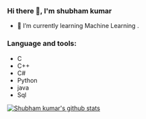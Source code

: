 ### Hi there 👋, I'm shubham kumar

<!--
**Shubhamkumar90/Shubhamkumar90** is a ✨ _special_ ✨ repository because its `README.md` (this file) appears on your GitHub profile.

Here are some ideas to get you started:

- 🔭 I’m currently working on ...
- 🌱 I’m currently learning Machine Learning.
- 👯 I’m looking to collaborate on ...
- 🤔 I’m looking for help with ...
- 💬 Ask me about ...
- 📫 How to reach me: ...
- 😄 Pronouns: ...
- ⚡ Fun fact: ...
-->
- 🌱 I’m currently learning Machine Learning .
### Language and tools:
<!-- - <img src="https://cdn.jsdelivr.net/gh/devicons/devicon/icons/c/c-original.svg" alt="vscode" width="45" height="45"/>
- <img src="https://cdn.jsdelivr.net/gh/devicons/devicon/icons/cplusplus/cplusplus-original.svg" alt="vscode" width="45" height="45"/>
- C# <img src="https://cdn.jsdelivr.net/gh/devicons/devicon/icons/csharp/csharp-original.svg" alt="vscode" width="45" height="45"/>
- Java <img src="https://cdn.jsdelivr.net/gh/devicons/devicon/icons/java/java-original.svg" alt="vscode" width="45" height="45"/>
- Python<img src="https://cdn.jsdelivr.net/gh/devicons/devicon/icons/python/python-original.svg" alt="vscode" width="45" height="45"/>
- Sql<img src="https://cdn.jsdelivr.net/gh/devicons/devicon/icons/mysql/mysql-original.svg" alt="vscode" width="45" height="45"/> -->
- C
- C++
- C#
- Python
- java
- Sql
<!-- - <img src="https://cdn.jsdelivr.net/gh/devicons/devicon/icons/unity/unity-original-wordmark.svg" alt="vscode" width="45" height="45"/> -->

<!-- [![Top Langs](https://github-readme-stats.vercel.app/api/top-langs/?username=Shubhamkumar90)](https://github.com/anuraghazra/github-readme-stats) -->

[![Shubham kumar's github stats](https://github-readme-stats.vercel.app/api?username=Shubhamkumar90&count_private=true&show_icons=true&theme=radical&hide_rank=false)](https://github.com/anuraghazra/github-readme-stats)


